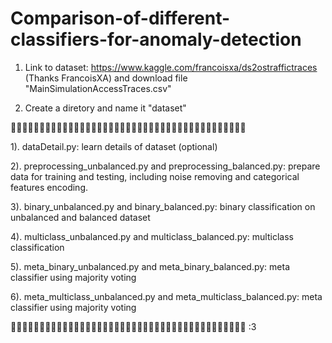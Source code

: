 # Comparison-of-different-classifiers-for-anomaly-detection
1. Link to dataset: https://www.kaggle.com/francoisxa/ds2ostraffictraces (Thanks FrancoisXA) and download file "MainSimulationAccessTraces.csv"

2. Create a diretory and name it "dataset"

🍻🍻🍻🍻🍻🍻🍻🍻🍻🍻🍻🍻🍻🍻🍻🍻🍻🍻🍻🍻🍻🍻🍻🍻🍻🍻🍻🍻🍻🍻🍻🍻🍻🍻🍻🍻🍻🍻🍻🍻🍻

1). dataDetail.py: learn details of dataset (optional)

2). preprocessing_unbalanced.py and preprocessing_balanced.py: prepare data for training and testing, including noise removing and categorical features encoding.

3). binary_unbalanced.py and binary_balanced.py: binary classification on unbalanced and balanced dataset 

4). multiclass_unbalanced.py and multiclass_balanced.py: multiclass classification

5). meta_binary_unbalanced.py and meta_binary_balanced.py: meta classifier using majority voting

6). meta_multiclass_unbalanced.py and meta_multiclass_balanced.py: meta classifier using majority voting


🍻🍻🍻🍻🍻🍻🍻🍻🍻🍻🍻🍻🍻🍻🍻🍻🍻🍻🍻🍻🍻🍻🍻🍻🍻🍻🍻🍻🍻🍻🍻🍻🍻🍻🍻🍻🍻🍻🍻🍻🍻 :3
